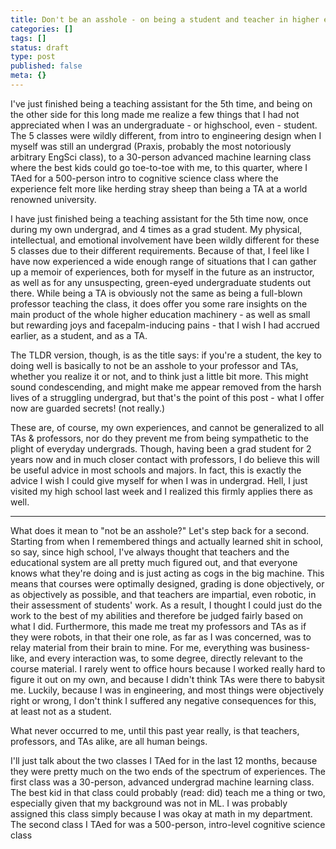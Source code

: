 ```yaml
---
title: Don't be an asshole - on being a student and teacher in higher education
categories: []
tags: []
status: draft
type: post
published: false
meta: {}
---
```


I've just finished being a teaching assistant for the 5th time, and being on
the other side for this long made me realize a few things that I had not
appreciated when I was an undergraduate - or highschool, even - student. The 5
classes were wildly different, from intro to engineering design when I myself
was still an undergrad (Praxis, probably the most notoriously arbitrary EngSci
class), to a 30-person advanced machine learning class where the best kids
could go toe-to-toe with me, to this quarter, where I TAed for a 500-person
intro to cognitive science class where the experience felt more like herding
stray sheep than being a TA at a world renowned university.

I have just finished being a teaching assistant for the 5th time now, once
during my own undergrad, and 4 times as a grad student. My physical,
intellectual, and emotional involvement have been wildly different for these 5
classes due to their different requirements. Because of that, I feel like I
have now experienced a wide enough range of situations that I can gather up a
memoir of experiences, both for myself in the future as an instructor, as well
as for any unsuspecting, green-eyed undergraduate students out there. While
being a TA is obviously not the same as being a full-blown professor teaching
the class, it does offer you some rare insights on the main product of the
whole higher education machinery - as well as small but rewarding joys and
facepalm-inducing pains - that I wish I had accrued earlier, as a student, and
as a TA.

The TLDR version, though, is as the title says: if you're a student, the key
to doing well is basically to not be an asshole to your professor and TAs,
whether you realize it or not, and to think just a little bit more. This might
sound condescending, and might make me appear removed from the harsh lives of
a struggling undergrad, but that's the point of this post - what I offer now
are guarded secrets! (not really.)

These are, of course, my own experiences, and cannot be generalized to all TAs
& professors, nor do they prevent me from being sympathetic to the plight of
everyday undergrads. Though, having been a grad student for 2 years now and in
much closer contact with professors, I do believe this will be useful advice
in most schools and majors. In fact, this is exactly the advice I wish I could
give myself for when I was in undergrad. Hell, I just visited my high school
last week and I realized this firmly applies there as well.

* * *

What does it mean to "not be an asshole?" Let's step back for a second.
Starting from when I remembered things and actually learned shit in school, so
say, since high school, I've always thought that teachers and the educational
system are all pretty much figured out, and that everyone knows what they're
doing and is just acting as cogs in the big machine. This means that courses
were optimally designed, grading is done objectively, or as objectively as
possible, and that teachers are impartial, even robotic, in their assessment
of students' work. As a result, I thought I could just do the work to the best
of my abilities and therefore be judged fairly based on what I did.
Furthermore, this made me treat my professors and TAs as if they were robots,
in that their one role, as far as I was concerned, was to relay material from
their brain to mine. For me, everything was business-like, and every
interaction was, to some degree, directly relevant to the course material. I
rarely went to office hours because I worked really hard to figure it out on
my own, and because I didn't think TAs were there to babysit me. Luckily,
because I was in engineering, and most things were objectively right or wrong,
I don't think I suffered any negative consequences for this, at least not as a
student.

What never occurred to me, until this past year really, is that teachers,
professors, and TAs alike, are all human beings.

I'll just talk about the two classes I TAed for in the last 12 months, because
they were pretty much on the two ends of the spectrum of experiences. The
first class was a 30-person, advanced undergrad machine learning class. The
best kid in that class could probably (read: did) teach me a thing or two,
especially given that my background was not in ML. I was probably assigned
this class simply because I was okay at math in my department. The second
class I TAed for was a 500-person, intro-level cognitive science class

